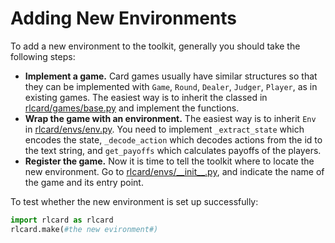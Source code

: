 # Adding New Environments
To add a new environment to the toolkit, generally you should take the following steps:
*   **Implement a game.** Card games usually have similar structures so that they can be implemented with `Game`, `Round`, `Dealer`, `Judger`, `Player`, as in existing games. The easiest way is to inherit the classed in [rlcard/games/base.py](../../rlcard/games/base.py) and implement the functions.
*   **Wrap the game with an environment.** The easiest way is to inherit `Env` in [rlcard/envs/env.py](../../rlcard/envs/env.py). You need to implement `_extract_state` which encodes the state, `_decode_action` which decodes actions from the id to the text string, and `get_payoffs` which calculates payoffs of the players.
*   **Register the game.** Now it is time to tell the toolkit where to locate the new environment. Go to [rlcard/envs/\_\_init\_\_.py](../../rlcard/envs/__init__.py), and indicate the name of the game and its entry point.

To test whether the new environment is set up successfully:
```python
import rlcard as rlcard
rlcard.make(#the new evironment#)
```

